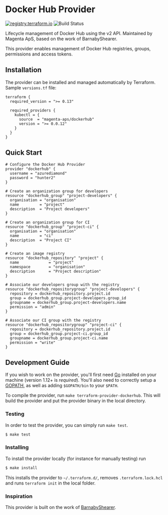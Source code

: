 # Docker Hub Provider

[![registry.terraform.io](https://img.shields.io/badge/terraform-docs-success)](https://registry.terraform.io/providers/magenta-aps/dockerhub/latest/docs)
![Build Status](https://github.com/magenta-aps/terraform-provider-dockerhub/actions/workflows/publish.yml/badge.svg)

Lifecycle management of Docker Hub using the v2 API. Maintained by Magenta ApS, based on the work of BarnabyShearer.

This provider enables management of Docker Hub registries, groups, permissions and access tokens.

## Installation

The provider can be installed and managed automatically by Terraform. Sample `versions.tf` file:

```hcl
terraform {
  required_version = ">= 0.13"

  required_providers {
    kubectl = {
      source  = "magenta-aps/dockerhub"
      version = ">= 0.0.12"
    }
  }
}
```

## Quick Start

```hcl
# Configure the Docker Hub Provider
provider "dockerhub" {
  username = "azurediamond"
  password = "hunter2"
}

# Create an organization group for developers
resource "dockerhub_group" "project-developers" {
  organisation = "organisation"
  name         = "project"
  description  = "Project developers"
}

# Create an organization group for CI
resource "dockerhub_group" "project-ci" {
  organisation = "organisation"
  name         = "ci"
  description  = "Project CI"
}

# Create an image registry
resource "dockerhub_repository" "project" {
  name             = "project"
  namespace        = "organisation"
  description      = "Project description"
}

# Associate our developers group with the registry
resource "dockerhub_repositorygroup" "project-developers" {
  repository = dockerhub_repository.project.id
  group = dockerhub_group.project-developers.group_id
  groupname = dockerhub_group.project-developers.name
  permission = "admin"
}

# Associate our CI group with the registry
resource "dockerhub_repositorygroup" "project-ci" {
  repository = dockerhub_repository.project.id
  group = dockerhub_group.project-ci.group_id
  groupname = dockerhub_group.project-ci.name
  permission = "write"
}
```

## Development Guide

If you wish to work on the provider, you'll first need [Go](http://www.golang.org) installed on your machine (version 1.12+ is *required*).
You'll also need to correctly setup a [GOPATH](http://golang.org/doc/code.html#GOPATH), as well as adding `$GOPATH/bin` to your `$PATH`.

To compile the provider, run `make terraform-provider-dockerhub`. This will build the provider and put the provider binary in the local directory.

### Testing

In order to test the provider, you can simply run `make test`.

```sh
$ make test
```

### Installing

To install the provider locally (for instance for manually testing) run

```sh
$ make install
```

This installs the provider to `~/.terraform.d/`, removes `.terraform.lock.hcl` and runs `terraform init` in the local folder.

### Inspiration

This provider is built on the work of [BarnabyShearer](https://github.com/BarnabyShearer/terraform-provider-dockerhub).
